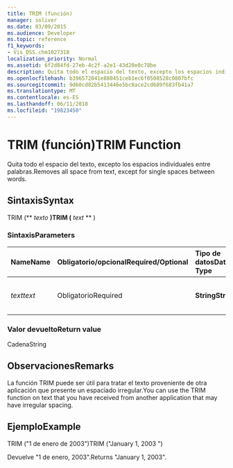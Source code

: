 ```yaml
---
title: TRIM (función)
manager: soliver
ms.date: 03/09/2015
ms.audience: Developer
ms.topic: reference
f1_keywords:
- Vis_DSS.chm1027318
localization_priority: Normal
ms.assetid: 6f2d84fd-27eb-4c2f-a2e1-43d20e0c78be
description: Quita todo el espacio del texto, excepto los espacios individuales entre palabras.
ms.openlocfilehash: b396572041e880451ceb1ec6f0508528c0807bfc
ms.sourcegitcommit: 9d60cd82b5413446e5bc8ace2cd689f683fb41a7
ms.translationtype: MT
ms.contentlocale: es-ES
ms.lasthandoff: 06/11/2018
ms.locfileid: "19823450"
---
```

# <a name="trim-function"></a><span data-ttu-id="3a906-103">TRIM (función)</span><span class="sxs-lookup"><span data-stu-id="3a906-103">TRIM Function</span></span>

<span data-ttu-id="3a906-104">Quita todo el espacio del texto, excepto los espacios individuales entre palabras.</span><span class="sxs-lookup"><span data-stu-id="3a906-104">Removes all space from text, except for single spaces between words.</span></span> 
  
## <a name="syntax"></a><span data-ttu-id="3a906-105">Sintaxis</span><span class="sxs-lookup"><span data-stu-id="3a906-105">Syntax</span></span>

<span data-ttu-id="3a906-106">TRIM (** *texto* **)</span><span class="sxs-lookup"><span data-stu-id="3a906-106">TRIM (** *text* ** )</span></span> 
  
### <a name="parameters"></a><span data-ttu-id="3a906-107">Sintaxis</span><span class="sxs-lookup"><span data-stu-id="3a906-107">Parameters</span></span>

|<span data-ttu-id="3a906-108">**Name**</span><span class="sxs-lookup"><span data-stu-id="3a906-108">**Name**</span></span>|<span data-ttu-id="3a906-109">**Obligatorio/opcional**</span><span class="sxs-lookup"><span data-stu-id="3a906-109">**Required/Optional**</span></span>|<span data-ttu-id="3a906-110">**Tipo de datos**</span><span class="sxs-lookup"><span data-stu-id="3a906-110">**Data Type**</span></span>|<span data-ttu-id="3a906-111">**Descripción**</span><span class="sxs-lookup"><span data-stu-id="3a906-111">**Description**</span></span>|
|:-----|:-----|:-----|:-----|
| <span data-ttu-id="3a906-112">_text_</span><span class="sxs-lookup"><span data-stu-id="3a906-112">_text_</span></span> <br/> |<span data-ttu-id="3a906-113">Obligatorio</span><span class="sxs-lookup"><span data-stu-id="3a906-113">Required</span></span>  <br/> |<span data-ttu-id="3a906-114">**String**</span><span class="sxs-lookup"><span data-stu-id="3a906-114">**String**</span></span> <br/> |<span data-ttu-id="3a906-115">El texto cuyos espacios se desea eliminar.</span><span class="sxs-lookup"><span data-stu-id="3a906-115">The text from which you want to remove spaces.</span></span>  <br/> |
   
### <a name="return-value"></a><span data-ttu-id="3a906-116">Valor devuelto</span><span class="sxs-lookup"><span data-stu-id="3a906-116">Return value</span></span>

<span data-ttu-id="3a906-117">Cadena</span><span class="sxs-lookup"><span data-stu-id="3a906-117">String</span></span>
  
## <a name="remarks"></a><span data-ttu-id="3a906-118">Observaciones</span><span class="sxs-lookup"><span data-stu-id="3a906-118">Remarks</span></span>

<span data-ttu-id="3a906-119">La función TRIM puede ser útil para tratar el texto proveniente de otra aplicación que presente un espaciado irregular.</span><span class="sxs-lookup"><span data-stu-id="3a906-119">You can use the TRIM function on text that you have received from another application that may have irregular spacing.</span></span>
  
## <a name="example"></a><span data-ttu-id="3a906-120">Ejemplo</span><span class="sxs-lookup"><span data-stu-id="3a906-120">Example</span></span>

<span data-ttu-id="3a906-121">TRIM ("1 de enero de 2003")</span><span class="sxs-lookup"><span data-stu-id="3a906-121">TRIM ("January 1, 2003 ")</span></span> 
  
<span data-ttu-id="3a906-122">Devuelve "1 de enero, 2003".</span><span class="sxs-lookup"><span data-stu-id="3a906-122">Returns "January 1, 2003".</span></span> 
  


